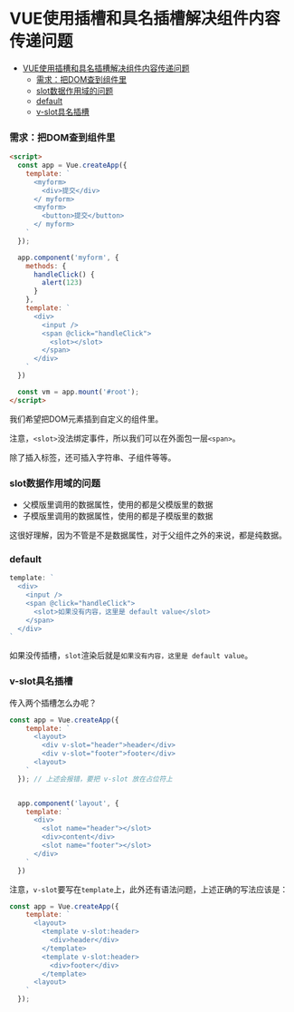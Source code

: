 # VUE使用插槽和具名插槽解决组件内容传递问题

<!-- @import "[TOC]" {cmd="toc" depthFrom=1 depthTo=6 orderedList=false} -->

<!-- code_chunk_output -->

- [VUE使用插槽和具名插槽解决组件内容传递问题](#vue使用插槽和具名插槽解决组件内容传递问题)
    - [需求：把DOM查到组件里](#需求把dom查到组件里)
    - [slot数据作用域的问题](#slot数据作用域的问题)
    - [default](#default)
    - [v-slot具名插槽](#v-slot具名插槽)

<!-- /code_chunk_output -->

### 需求：把DOM查到组件里
```html
<script>
  const app = Vue.createApp({
    template: `
      <myform>
        <div>提交</div>
      </ myform>
      <myform>
        <button>提交</button>
      </ myform>
    `
  });

  app.component('myform', {
    methods: {
      handleClick() {
        alert(123)
      }
    },
    template: `
      <div>
        <input />
        <span @click="handleClick">
          <slot></slot>
        </span>
      </div>
    `
  })

  const vm = app.mount('#root');
</script>
```

我们希望把DOM元素插到自定义的组件里。

注意，`<slot>`没法绑定事件，所以我们可以在外面包一层`<span>`。

除了插入标签，还可插入字符串、子组件等等。

### slot数据作用域的问题
- 父模版里调用的数据属性，使用的都是父模版里的数据
- 子模版里调用的数据属性，使用的都是子模版里的数据

这很好理解，因为不管是不是数据属性，对于父组件之外的来说，都是纯数据。

### default
```js
template: `
  <div>
    <input />
    <span @click="handleClick">
      <slot>如果没有内容，这里是 default value</slot>
    </span>
  </div>
`
```

如果没传插槽，`slot`渲染后就是`如果没有内容，这里是 default value`。

### v-slot具名插槽
传入两个插槽怎么办呢？
```js
const app = Vue.createApp({
    template: `
      <layout>
        <div v-slot="header">header</div>
        <div v-slot="footer">footer</div>
      <layout>
    `
  }); // 上述会报错，要把 v-slot 放在占位符上


  app.component('layout', {
    template: `
      <div>
        <slot name="header"></slot>
        <div>content</div>
        <slot name="footer"></slot>
      </div>
    `
  })
```

注意，`v-slot`要写在`template`上，此外还有语法问题，上述正确的写法应该是：
```js
const app = Vue.createApp({
    template: `
      <layout>
        <template v-slot:header>
          <div>header</div>
        </template>
        <template v-slot:header>
          <div>footer</div>
        </template>
      <layout>
    `
  });
```